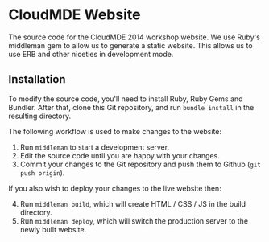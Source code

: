 # CloudMDE Website
The source code for the CloudMDE 2014 workshop website. We use Ruby's middleman 
gem to allow us to generate a static website. This allows us to use ERB and other 
niceties in development mode.

## Installation
To modify the source code, you'll need to install Ruby, Ruby Gems and Bundler. After 
that, clone this Git repository, and run `bundle install` in the resulting directory.

The following workflow is used to make changes to the website:

1. Run `middleman` to start a development server.
2. Edit the source code until you are happy with your changes.
3. Commit your changes to the Git repository and push them to Github (`git push origin`).

If you also wish to deploy your changes to the live website then:

4. Run `middleman build`, which will create HTML / CSS / JS in the build directory.
5. Run `middleman deploy`, which will switch the production server to the newly built website.